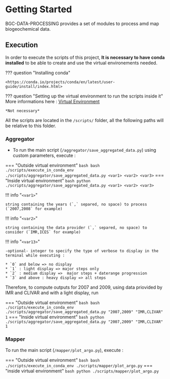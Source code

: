 # Getting Started

BGC-DATA-PROCESSING provides a set of modules to process amd map biogeochemical data.

## Execution

In order to execute the scripts of this project, **It is necessary to have conda installed** to be able to create and use the virtual environements needed.

??? question "Installing conda"

    <https://conda.io/projects/conda/en/latest/user-guide/install/index.html>

??? question "Setting up the virtual environment to run the scripts inside it"
    More informations here : [Virtual Environment](/virtual_env/)

    *Not necessary*

All the scripts are located in the `/scripts/` folder, all the following paths will be relative to this folder.

### Aggregator

* To run the main script (`/aggregator/save_aggregated_data.py`) using custom parameters, execute :

=== "Outside virtual environment"
    ``` bash
    bash ./scripts/execute_in_conda_env ./scripts/aggregator/save_aggregated_data.py <var1> <var2> <var3>
    ```
=== "Inside virtual environment"
    ``` bash
    python ./scripts/aggregator/save_aggregated_data.py <var1> <var2> <var3>
    ```

!!! info "`<var1>`"

    string containing the years (`,` separed, no space) to process (`2007,2008` for example)

!!! info "`<var2>`"

    string containing the data provider (`,` separed, no space) to consider (`IMR,ICES` for example)

!!! info "`<var13>`"

    -optional- integer to specify the type of verbose to display in the terminal while executing : 

    * `0` and below => no display
    * `1` : light display => major steps only
    * `2` : medium display =>  major steps + daterange progression
    * `3` and above : heavy display => all steps

    
Therefore, to compute outputs for 2007 and 2009, using data priovided by IMR and CLIVAR and with a light display, run 

=== "Outside virtual environment"
    ``` bash
    bash ./scripts/execute_in_conda_env ./scripts/aggregator/save_aggregated_data.py "2007,2009" "IMR,CLIVAR" 1
    ```
=== "Inside virtual environment"
    ``` bash
    python ./scripts/aggregator/save_aggregated_data.py "2007,2009" "IMR,CLIVAR" 1
    ```

### Mapper

To run the main script (`/mapper/plot_argo.py`), execute :

=== "Outside virtual environment"
    ``` bash
    bash ./scripts/execute_in_conda_env ./scripts/mapper/plot_argo.py
    ```
=== "inside virtual environment"
    ``` bash
    python ./scripts/mapper/plot_argo.py
    ```